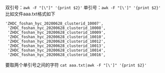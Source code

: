 双引号：`awk -F "[\"]" '{print $2}'`
单引号：`awk -F "[\']" '{print $2}'`
比如文件aaa.txt格式如下
```
'ZHDC_foshan_hyc_20200628_clusterid_10007',
 'ZHDC_foshan_hyc_20200628_clusterid_10008',
 'ZHDC_foshan_hyc_20200628_clusterid_10009',
 'ZHDC_foshan_hyc_20200628_clusterid_10010',
 'ZHDC_foshan_hyc_20200628_clusterid_10012',
 'ZHDC_foshan_hyc_20200628_clusterid_10013',
 'ZHDC_foshan_hyc_20200628_clusterid_10014',
 'ZHDC_foshan_hyc_20200628_clusterid_10016',
```
要取两个单引号之间的字符
`cat aaa.txt|awk -F "[\']" '{print $2}'`



